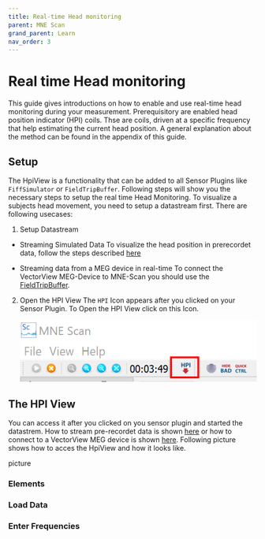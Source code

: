 ```yaml
---
title: Real-time Head monitoring
parent: MNE Scan
grand_parent: Learn
nav_order: 3
---
```

# Real time Head monitoring

This guide gives introductions on how to enable and use real-time head monitoring during your measurement. Prerequisitory are enabled head position indicator (HPI) coils. Thse are coils, driven at a specific frequency that help estimating the current head position. A general explanation about the method can be found in the appendix of this guide. 

## Setup
The HpiView is a functionality that can be added to all Sensor Plugins like `FiffSimulator` or `FieldTripBuffer`. Following steps will show you the necessary steps to setup the real time Head Monitoring. To visualize a subjects head movement, you need to setup a datastream first. There are following usecases:

1. Setup Datastream
* Streaming Simulated Data
    To visualize the head position in prerecordet data, follow the steps described [here](/prerecordeddata.md)

* Streaming data from a MEG device in real-time
    To connect the VectorView MEG-Device to MNE-Scan you should use the [FieldTripBuffer](../development/ftbufferplugin.md).

2. Open the HPI View
    The `HPI` Icon appears after you clicked on your Sensor Plugin. To Open the HPI View click on this Icon.

    ![](../../images/HPI_icon.png)

## The HPI View

 You can access it after you clicked on you sensor plugin and started the datastrem. How to stream pre-recordet data is shown [here](/prerecordeddata.md) or how to connect to a VectorView MEG device is shown [here](../development/ftbufferplugin.md). Following picture shows how to acces the HpiView and how it looks like. 

picture

### Elements

### Load Data

### Enter Frequencies